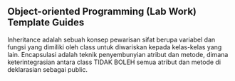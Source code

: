 ## Object-oriented Programming (Lab Work) Template Guides
Inheritance adalah sebuah konsep pewarisan sifat berupa variabel dan fungsi yang dimiliki oleh class untuk diwariskan kepada kelas-kelas yang lain.
Encapsulasi adalah teknik penyembunyian atribut dan metode, dimana keterintegrasian antara class TIDAK BOLEH semua atribut dan metode di deklarasian sebagai public. 
